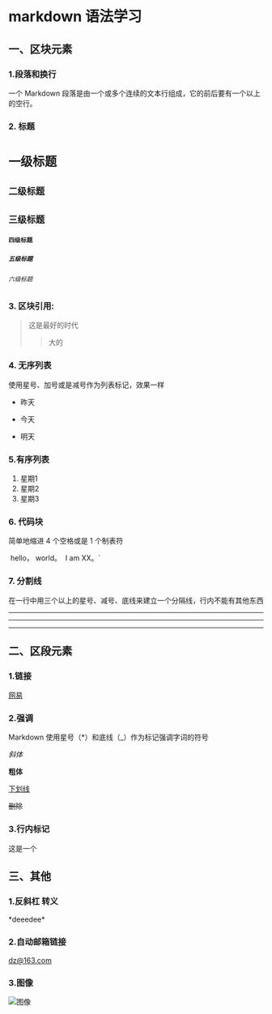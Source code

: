# markdown 语法学习

## 一、区块元素

### 1.段落和换行

一个 Markdown 段落是由一个或多个连续的文本行组成，它的前后要有一个以上的空行。

### 2. 标题

# `一级标题`

## `二级标题`

## `三级标题`

#### `四级标题`

##### `五级标题`

###### `六级标题`

### 3. 区块引用: 

> 这是最好的时代
>
> > 大的

### 4. 无序列表

使用星号、加号或是减号作为列表标记，效果一样

- 昨天

- 今天

- 明天

### 5.有序列表

1. 星期1
2. 星期2
3. 星期3

### 6. 代码块

简单地缩进 4 个空格或是 1 个制表符

​    hello， world。
​    I am XX。`

### 7. 分割线 

在一行中用三个以上的星号、减号、底线来建立一个分隔线，行内不能有其他东西

------

------

------



## 二、区段元素

### 1.链接

[网易](www.163.com)

### 2.强调

Markdown 使用星号（*）和底线（_）作为标记强调字词的符号

*斜体*

**粗体**

<u>下划线</u>

~~删除~~

### 3.行内标记

这是一个<!--行内标记-->



## 三、其他

### 1.反斜杠 转义

\*deeedee*

### 2.自动邮箱链接

<dz@163.com>

### 3.图像

![图像](D:\projects\PythonProjects\gis\gis4\gui\img\jpg\camera.jpg)


